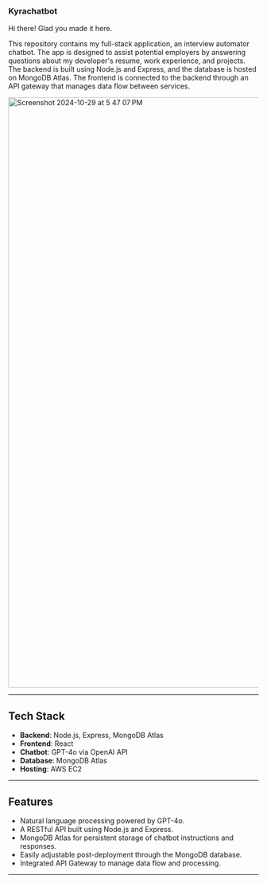 ### Kyrachatbot

Hi there! Glad you made it here. 

This repository contains my full-stack application, an interview automator chatbot. The app is designed to assist potential employers by answering questions about my developer's resume, work experience, and projects. The backend is built using Node.js and Express, and the database is hosted on MongoDB Atlas. The frontend is connected to the backend through an API gateway that manages data flow between services.

<img width="1185" alt="Screenshot 2024-10-29 at 5 47 07 PM" src="https://github.com/user-attachments/assets/f067aa71-58ba-4a45-a302-9f870caf2b76">

---

## Tech Stack
- **Backend**: Node.js, Express, MongoDB Atlas
- **Frontend**: React 
- **Chatbot**: GPT-4o via OpenAI API
- **Database**: MongoDB Atlas
- **Hosting**: AWS EC2

---

## Features
- Natural language processing powered by GPT-4o.
- A RESTful API built using Node.js and Express.
- MongoDB Atlas for persistent storage of chatbot instructions and responses.
- Easily adjustable post-deployment through the MongoDB database.
- Integrated API Gateway to manage data flow and processing.

---
